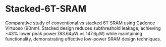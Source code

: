 # Stacked-6T-SRAM
Comparative study of conventional vs stacked 6T SRAM using Cadence Virtuoso (90nm). Stacked design reduces subthreshold leakage, achieving ~43% lower peak power (83.64µW vs 147.6µW) while maintaining functionality, demonstrating effective low-power SRAM design techniques.
